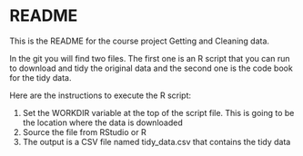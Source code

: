# README
This is the README for the course project Getting and Cleaning data.

In the git you will find two files. The first one is an R script that you can run to download and tidy the original data and the second one is the code book for the tidy data.

Here are the instructions to execute the R script:

1. Set the WORKDIR variable at the top of the script file. This is going to be the location where the data is downloaded
2. Source the file from RStudio or R
3. The output is a CSV file named tidy_data.csv that contains the tidy data
